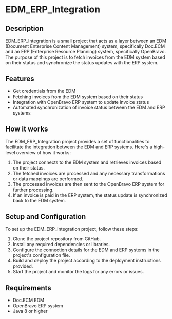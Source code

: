 # EDM_ERP_Integration

## Description
EDM_ERP_Integration is a small project that acts as a layer between an EDM (Document Enterprise Content Management) system, specifically Doc.ECM and an ERP (Enterprise Resource Planning) system, specifically OpenBravo. The purpose of this project is to fetch invoices from the EDM system based on their status and synchronize the status updates with the ERP system.

## Features
- Get credentials from the EDM
- Fetching invoices from the EDM system based on their status
- Integration with OpenBravo ERP system to update invoice status
- Automated synchronization of invoice status between the EDM and ERP systems

## How it works
The EDM_ERP_Integration project provides a set of functionalities to facilitate the integration between the EDM and ERP systems. Here's a high-level overview of how it works:

1. The project connects to the EDM system and retrieves invoices based on their status.
2. The fetched invoices are processed and any necessary transformations or data mappings are performed.
3. The processed invoices are then sent to the OpenBravo ERP system for further processing.
4. If an invoice is paid in the ERP system, the status update is synchronized back to the EDM system.

## Setup and Configuration
To set up the EDM_ERP_Integration project, follow these steps:

1. Clone the project repository from GitHub.
2. Install any required dependencies or libraries.
3. Configure the connection details for the EDM and ERP systems in the project's configuration file.
4. Build and deploy the project according to the deployment instructions provided.
5. Start the project and monitor the logs for any errors or issues.

## Requirements
- Doc.ECM EDM
- OpenBravo ERP system
- Java 8 or higher

